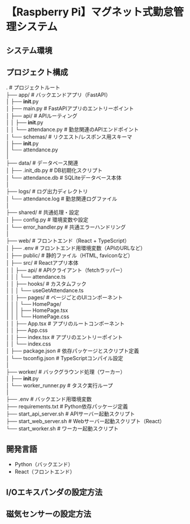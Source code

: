 # 【Raspberry Pi】マグネット式勤怠管理システム

## システム環境

## プロジェクト構成
.                                       # プロジェクトルート  
├── app/                                # バックエンドアプリ（FastAPI）  
│   ├── __init__.py  
│   ├── main.py                         # FastAPIアプリのエントリーポイント  
│   ├── api/                            # APIルーティング  
│   │   ├── __init__.py  
│   │   └── attendance.py               # 勤怠関連のAPIエンドポイント  
│   └── schemas/                        # リクエスト/レスポンス用スキーマ  
│       ├── __init__.py  
│       └── attendance.py  
│   
├── data/                               # データベース関連  
│   ├── .init_db.py                     # DB初期化スクリプト  
│   └── attendance.db                   # SQLiteデータベース本体  
│  
├── logs/                               # ログ出力ディレクトリ  
│   └── attendance.log                  # 勤怠関連ログファイル  
│   
├── shared/                             # 共通処理・設定  
│   ├── config.py                       # 環境変数や設定  
│   └── error_handler.py                # 共通エラーハンドリング  
│  
├── web/                                # フロントエンド（React + TypeScript）  
│   ├── .env                            # フロントエンド用環境変数（APIのURLなど）  
│   ├── public/                         # 静的ファイル（HTML, faviconなど）  
│   ├── src/                            # Reactアプリ本体  
│   │   ├── api/                        # APIクライアント（fetchラッパー）  
│   │   │   └── attendance.ts  
│   │   ├── hooks/                      # カスタムフック  
│   │   │   └── useGetAttendance.ts  
│   │   ├── pages/                      # ページごとのUIコンポーネント  
│   │   │   └── HomePage/  
│   │   │       ├── HomePage.tsx  
│   │   │       └── HomePage.css  
│   │   ├── App.tsx                     # アプリのルートコンポーネント  
│   │   ├── App.css  
│   │   ├── index.tsx                   # アプリのエントリーポイント  
│   │   └── index.css  
│   ├── package.json                    # 依存パッケージとスクリプト定義  
│   └── tsconfig.json                   # TypeScriptコンパイル設定  
│  
├── worker/                             # バックグラウンド処理（ワーカー）  
│   ├── __init__.py  
│   └── worker_runner.py                # タスク実行ループ  
│  
├── .env                                # バックエンド用環境変数  
├── requirements.txt                    # Python依存パッケージ定義  
├── start_api_server.sh                 # APIサーバー起動スクリプト  
├── start_web_server.sh                 # Webサーバー起動スクリプト（React）  
└── start_worker.sh                     # ワーカー起動スクリプト  

## 開発言語
+ Python（バックエンド）
+ React（フロントエンド）

## I/Oエキスパンダの設定方法

## 磁気センサーの設定方法
